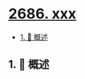 # [2686. xxx](https://github.com/Tdahuyou/TNotes.leetcode/tree/main/notes/2686.%20xxx)

<!-- region:toc -->

- [1. 📝 概述](#1--概述)

<!-- endregion:toc -->

## 1. 📝 概述
